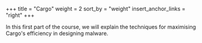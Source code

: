 +++
title = "Cargo"
weight = 2
sort_by = "weight"
insert_anchor_links = "right"
+++

In this first part of the course, we will explain the techniques for maximising Cargo's efficiency in designing malware.
